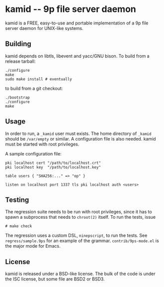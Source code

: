 # kamid -- 9p file server daemon

kamid is a FREE, easy-to-use and portable implementation of a 9p file
server daemon for UNIX-like systems.


## Building

kamid depends on libtls, libevent and yacc/GNU bison.  To build from a
release tarball:

	./configure
	make
	sudo make install # eventually

to build from a git checkout:

	./bootstrap
	./configure
	make


## Usage

In order to run, a `_kamid` user must exists.  The home directory of
`_kamid` should be `/var/empty` or similar.  A configuration file is
also needed.  kamid must be started with root privileges.

A sample configuration file:

```
pki localhost cert "/path/to/localhost.crt"
pki localhost key  "/path/to/localhost.key"

table users { "SHA256:..." => "op" }

listen on localhost port 1337 tls pki localhost auth <users>
```


## Testing

The regression suite needs to be run with root privileges, since it
has to spawn a subprocess that needs to `chroot(2)` itself.  To run
the tests, issue

	# make check

The regression uses a custom DSL, `ninepscript`, to run the tests.
See `regress/sample.9ps` for an example of the grammar.
`contrib/9ps-mode.el` is the major mode for Emacs.


## License

kamid is released under a BSD-like license.  The bulk of the code is
under the ISC license, but some file are BSD2 or BSD3.
